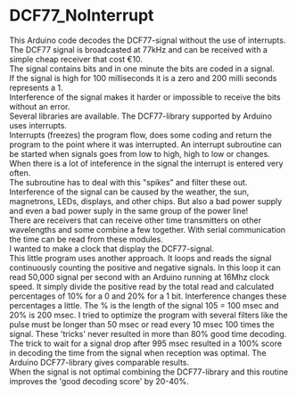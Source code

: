 # DCF77_NoInterrupt
This Arduino code decodes the DCF77-signal without the use of interrupts.<br>
The DCF77 signal is broadcasted at 77kHz and can be received with a simple cheap receiver that cost €10.<br>
The signal contains bits and in one minute the bits are coded in a signal.<br>
If the signal is high for 100 milliseconds it is a zero and 200 milli seconds represents a 1.<br>
Interference of the signal makes it harder or impossible to receive the bits without an error.<br>
Several libraries are available. The DCF77-library supported by Arduino uses interrupts.<br>
Interrupts (freezes) the program flow, does some coding and return the program to the point where it was interrupted.
An interrupt subroutine can be started when signals goes from low to high, high to low or changes.
When there is a lot of inteference in the signal the interrupt is entered very often.<br>
The subroutine has to deal with this "spikes" and filter these out.<br>
Interference of the signal can be caused by the weather, the sun, magnetrons, LEDs, displays, and other chips. 
But also a bad power supply and even a bad power suply in the same group of the power line!<br>
There are receivers that can receive other time transmitters on other wavelengths and some combine a few together. With serial communication the time can be read from these modules.<br>
I wanted to make a clock that display the DCF77-signal.<br>
This little program uses another approach. It loops and reads the signal continuously counting the positive and negative signals.
In this loop it can read 50,000 signal per second with an Arduino running at 16Mhz clock speed.
It simply divide the positive read by the total read and calculated percentages of 10% for a 0 and 20% for a 1 bit. Interference changes these percentages a little. The % is the length of the signal 105 = 100 msec and 20% is 200 msec.
I tried to optimize the program with several filters like the pulse must be longer than 50 msec or read every 10 msec 100 times the signal. These 'tricks' never resulted in more than 80% good time decoding.<br>
The trick to wait for a signal drop after 995 msec resulted in a 100% score in decoding the time from the signal when reception was optimal. The Arduino DCF77-library gives comparable results.<br>
When the signal is not optimal combining the DCF77-library and this routine improves the 'good decoding score' by 20-40%.





 
